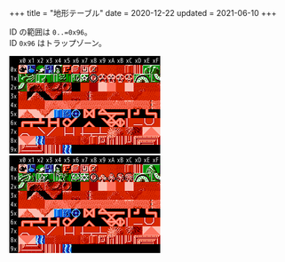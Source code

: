 +++
title = "地形テーブル"
date = 2020-12-22
updated = 2021-06-10
+++

ID の範囲は `0..=0x96`。  
ID `0x96` はトラップゾーン。

![1周目](cell-table-1.png) ![2周目](cell-table-2.png)
